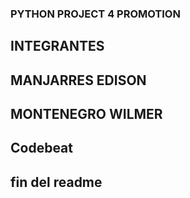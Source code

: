 ### PYTHON PROJECT 4 PROMOTION

## INTEGRANTES
## MANJARRES EDISON
## MONTENEGRO WILMER

## Codebeat


## fin del readme

